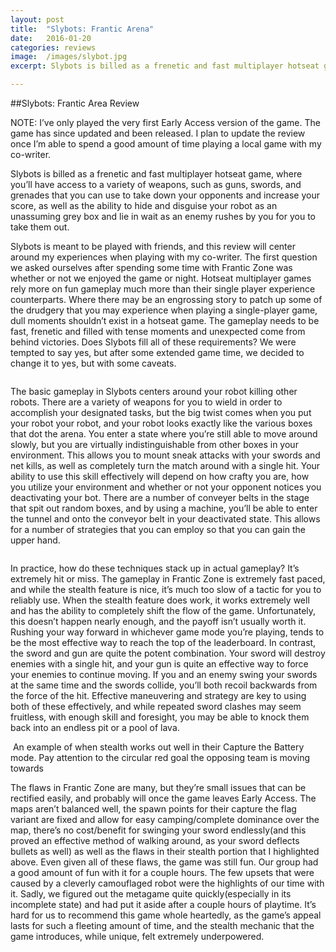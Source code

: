 ```yaml
---
layout: post
title:  "Slybots: Frantic Arena"
date:   2016-01-20
categories: reviews
image:  /images/slybot.jpg
excerpt: Slybots is billed as a frenetic and fast multiplayer hotseat game, where you’ll have access to a variety of weapons, such as guns, swords, and grenades that you can use to take down your opponents and increase your score, as well as the ability to hide and disguise your robot as an unassuming grey box and lie in wait as an enemy rushes by you for you to take them out.

---
```

##Slybots: Frantic Area Review

NOTE: I’ve only played the very first Early Access version of the game.  The game has since updated and been released.  I plan to update the review once I’m able to spend a good amount of time playing a local game with my co-writer.

Slybots is billed as a frenetic and fast multiplayer hotseat game, where you’ll have access to a variety of weapons, such as guns, swords, and grenades that you can use to take down your opponents and increase your score, as well as the ability to hide and disguise your robot as an unassuming grey box and lie in wait as an enemy rushes by you for you to take them out.

Slybots is meant to be played with friends, and this review will center around my experiences when playing with my co-writer.  The first question we asked ourselves after spending some time with Frantic Zone was whether or not we enjoyed the game or night.  Hotseat multiplayer games rely more on fun gameplay much more than their single player experience counterparts.  Where there may be an engrossing story to patch up some of the drudgery that you may experience when playing a single-player game, dull moments shouldn’t exist in a hotseat game.  The gameplay needs to be fast, frenetic and filled with tense moments and unexpected come from behind victories.  Does Slybots fill all of these requirements? We were tempted to say yes, but after some extended game time, we decided to change it to yes, but with some caveats.

<img class="gfyitem" data-id="WillingPersonalAmericankestrel" />

The basic gameplay in Slybots centers around your robot killing other robots.  There are a variety of weapons for you to wield in order to accomplish your designated tasks, but the big twist comes when you put your robot your robot, and your robot looks exactly like the various boxes that dot the arena.  You enter a state where you’re still able to move around slowly, but you are virtually indistinguishable from other boxes in your environment.  This allows you to mount sneak attacks with your swords and net kills, as well as completely turn the match around with a single hit.  Your ability to use this skill effectively will depend on how crafty you are, how you utilize your environment and whether or not your opponent notices you deactivating your bot.  There are a number of conveyer belts in the stage that spit out random boxes, and by using a machine, you’ll be able to enter the tunnel and onto the conveyor belt in your deactivated state.  This allows for a number of strategies that you can employ so that you can gain the upper hand.

<img class="gfyitem" data-id="WelloffPertinentGenet" />

In practice, how do these techniques stack up in actual gameplay?  It’s extremely hit or miss.  The gameplay in Frantic Zone is extremely fast paced, and while the stealth feature is nice, it’s much too slow of a tactic for you to reliably use.  When the stealth feature does work, it works extremely well and has the ability to completely shift the flow of the game.  Unfortunately, this doesn’t happen nearly enough, and the payoff isn’t usually worth it.  Rushing your way forward in whichever game mode you’re playing, tends to be the most effective way to reach the top of the leaderboard.  In contrast, the sword and gun are quite the potent combination.  Your sword will destroy enemies with a single hit, and your gun is quite an effective way to force your enemies to continue moving.  If you and an enemy swing your swords at the same time and the swords collide, you’ll both recoil backwards from the force of the hit.  Effective maneuvering and strategy are key to using both of these effectively, and while repeated sword clashes may seem fruitless, with enough skill and foresight, you may be able to knock them back into an endless pit or a pool of lava.

<img class="gfyitem" data-id="GrayObeseArcticfox" />
An example of when stealth works out well in their Capture the Battery mode. Pay attention to the circular red goal the opposing team is moving towards

The flaws in Frantic Zone are many, but they’re small issues that can be rectified easily, and probably will once the game leaves Early Access.  The maps aren’t balanced well, the spawn points for their capture the flag variant are fixed and allow for easy camping/complete dominance over the map, there’s no cost/benefit for swinging your sword endlessly(and this proved an effective method of walking around, as your sword deflects bullets as well) as well as the flaws in their stealth portion that I highlighted above.  Even given all of these flaws, the game was still fun.  Our group had a good amount of fun with it for a couple hours.  The few upsets that were caused by a cleverly camouflaged robot were the highlights of our time with it.  Sadly, we figured out the metagame quite quickly(especially in its incomplete state) and had put it aside after a couple hours of playtime.  It’s hard for us to recommend this game whole heartedly, as the game’s appeal lasts for such a fleeting amount of time, and the stealth mechanic that the game introduces, while unique, felt extremely underpowered.


